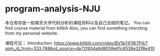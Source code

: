 # program-analysis-NJU
本仓库存放一些南京大学代码分析的课程资料以及自己总结的笔记。
You can find course material from bilibili
Also, you can find something intersting from my personal website.

课程可见：
Introduction: https://www.bilibili.com/video/BV1b7411K7P4/?spm_id_from=333.788&vd_source=da72f604a9d8059e61c8538e32f8e410
